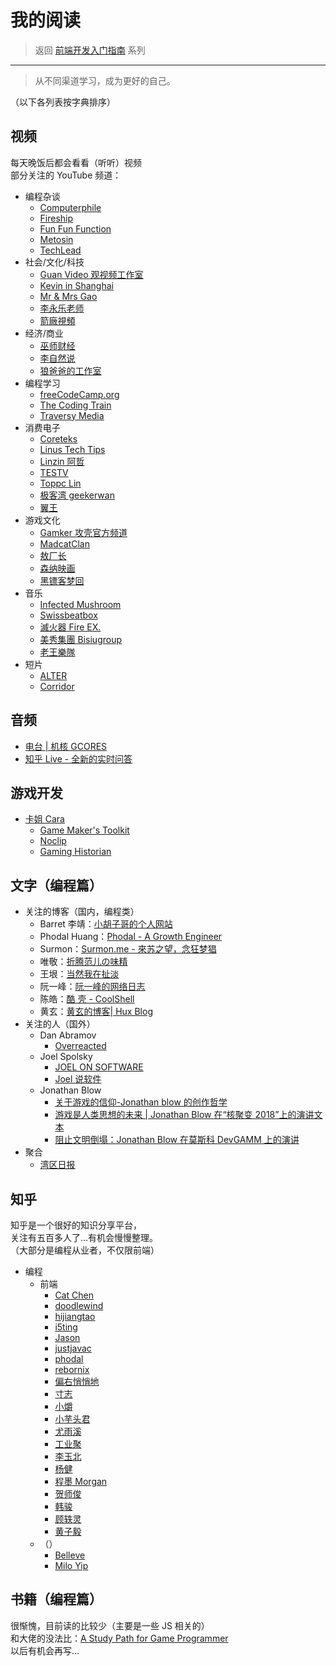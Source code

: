 # 我的阅读

> 返回 [前端开发入门指南](./fe-development-cookbook.md) 系列

---

> 从不同渠道学习，成为更好的自己。

（以下各列表按字典排序）

## 视频

每天晚饭后都会看看（听听）视频  
部分关注的 YouTube 频道：

- 编程杂谈
  - [Computerphile](https://www.youtube.com/channel/UC9-y-6csu5WGm29I7JiwpnA/videos)
  - [Fireship](https://www.youtube.com/channel/UCsBjURrPoezykLs9EqgamOA/videos)
  - [Fun Fun Function](https://www.youtube.com/channel/UCO1cgjhGzsSYb1rsB4bFe4Q/videos)
  - [Metosin](https://www.youtube.com/channel/UC1lFJanm5Wp6IpNk-2C1Sxw/videos)
  - [TechLead](https://www.youtube.com/channel/UC4xKdmAXFh4ACyhpiQ_3qBw/videos)
- 社会/文化/科技
  - [Guan Video 观视频工作室](https://www.youtube.com/channel/UCYfJG6cGfW84FVLuy7semEg/videos)
  - [Kevin in Shanghai](https://www.youtube.com/channel/UC_HW6aVLpyvPIhc7w8YA8Ag/videos)
  - [Mr & Mrs Gao](https://www.youtube.com/channel/UCMUnInmOkrWN4gof9KlhNmQ/videos)
  - [李永乐老师](https://www.youtube.com/channel/UCSs4A6HYKmHA2MG_0z-F0xw/videos)
  - [箭廠視頻](https://www.youtube.com/channel/UC_9AeV5Riy9AsIJZEsnsCDw/videos)
- 经济/商业
  - [巫师财经](https://www.youtube.com/channel/UC55ahPQ7m5iJdVWcOfmuE6g/videos)
  - [李自然说](https://www.youtube.com/channel/UCgLUl1WDoDXUtxPaZeSZHsw/videos)
  - [狼爸爸的工作室](https://www.youtube.com/channel/UC2dWZP6pgyoWZljdkP2yhEw/videos)
- 编程学习
  - [freeCodeCamp.org](https://www.youtube.com/channel/UC8butISFwT-Wl7EV0hUK0BQ/videos)
  - [The Coding Train](https://www.youtube.com/channel/UCvjgXvBlbQiydffZU7m1_aw/videos)
  - [Traversy Media](https://www.youtube.com/channel/UC29ju8bIPH5as8OGnQzwJyA/videos)
- 消费电子
  - [Coreteks](https://www.youtube.com/channel/UCX_t3BvnQtS5IHzto_y7tbw/videos)
  - [Linus Tech Tips](https://www.youtube.com/channel/UCXuqSBlHAE6Xw-yeJA0Tunw/videos)
  - [Linzin 阿哲](https://www.youtube.com/channel/UC0oosHZ4k1o-zNT21gg5O7A/videos)
  - [TESTV](https://www.youtube.com/channel/UC9v3JGut2Z1PxrXEpGzgEAA/videos)
  - [Toppc Lin](https://www.youtube.com/channel/UCcBHyNvAbtxX8TRJYSQiObw/videos)
  - [极客湾 geekerwan](https://www.youtube.com/channel/UCeUJO1H3TEXu2syfAAPjYKQ/videos)
  - [翼王](https://www.youtube.com/channel/UCxcuxsAjdnQaiRwYb5CVISw/videos)
- 游戏文化
  - [Gamker 攻壳官方频道](https://www.youtube.com/channel/UCLgGLSFMZQB8c0WGcwE49Gw/videos)
  - [MadcatClan](https://www.youtube.com/channel/UC4P8jsqloj9e6eYCLz0yr7Q/videos)
  - [敖厂长](https://www.youtube.com/channel/UCCkMW93Am1pLfk2nZFKAmbQ/videos)
  - [森纳映画](https://www.youtube.com/channel/UCDNeEBgigHHGtJJOpHSnadA/videos)
  - [黑镖客梦回](https://www.youtube.com/channel/UCmDguW2dEDyM5saVbkB91gg/videos)
- 音乐
  - [Infected Mushroom](https://www.youtube.com/channel/UCrbvoMC0zUvPL8vjswhLOSw/videos)
  - [Swissbeatbox](https://www.youtube.com/channel/UCzgUc_EaBp2-u-zEvTC6P0g/videos)
  - [滅火器 Fire EX.](https://www.youtube.com/channel/UCJgJWs9un9HYYzpXU7t1Sgg/videos)
  - [美秀集團 Bisiugroup](https://www.youtube.com/channel/UC6SeKyYGmo9qjIb8ekPlncw/videos)
  - [老王樂隊](https://www.youtube.com/channel/UCCHGEzJzpPJ63AHJ9SFa6Rg/videos)
- 短片
  - [ALTER](https://www.youtube.com/channel/UCMOB6uDg7e-h8OuCw8dK2_Q/videos)
  - [Corridor](https://www.youtube.com/channel/UCsn6cjffsvyOZCZxvGoJxGg/videos)

## 音频

- [电台 | 机核 GCORES](https://www.gcores.com/radios)
- [知乎 Live - 全新的实时问答](https://www.zhihu.com/lives/)

## 游戏开发

- [卡姐 Cara](https://space.bilibili.com/180052141/video)
  - [Game Maker's Toolkit](https://www.youtube.com/channel/UCqJ-Xo29CKyLTjn6z2XwYAw/videos)
  - [Noclip](https://www.youtube.com/channel/UC0fDG3byEcMtbOqPMymDNbw/videos)
  - [Gaming Historian](https://www.youtube.com/channel/UCnbvPS_rXp4PC21PG2k1UVg/videos)

## 文字（编程篇）

- 关注的博客（国内，编程类）
  - Barret 李靖：[小胡子哥的个人网站](https://www.barretlee.com/blog/archives/)
  - Phodal Huang：[Phodal - A Growth Engineer](https://www.phodal.com/blog/)
  - Surmon：[Surmon.me - 來苏之望，念狂梦猖](https://surmon.me/sitemap)
  - 唯敬：[折腾范儿の味精](http://awhisper.github.io/archives/)
  - 王垠：[当然我在扯淡](http://www.yinwang.org/)
  - 阮一峰：[阮一峰的网络日志](http://www.ruanyifeng.com/blog/archives.html)
  - 陈皓：[酷 壳 - CoolShell](https://coolshell.cn/featured)
  - 黄玄：[黄玄的博客| Hux Blog](http://huangxuan.me/archive/)
- 关注的人（国外）
  - Dan Abramov
    - [Overreacted](https://overreacted.io/)
  - Joel Spolsky
    - [JOEL ON SOFTWARE](https://www.joelonsoftware.com/archives/)
    - [Joel 说软件](https://www.kancloud.cn/wizardforcel/joel-on-software/99166)
  - Jonathan Blow
    - [关于游戏的信仰-Jonathan blow 的创作哲学](https://www.gcores.com/radios/95312)
    - [游戏是人类思想的未来 | Jonathan Blow 在“核聚变 2018”上的演讲文本](https://www.gcores.com/articles/98295)
    - [阻止文明倒塌：Jonathan Blow 在莫斯科 DevGAMM 上的演讲](https://www.gcores.com/articles/110509)
- 聚合
  - [湾区日报](https://wanqu.co/issues/)

## 知乎

知乎是一个很好的知识分享平台，  
关注有五百多人了…有机会慢慢整理。  
（大部分是编程从业者，不仅限前端）

- 编程
  - 前端
    - [Cat Chen](https://www.zhihu.com/people/catchen/activities)
    - [doodlewind](https://www.zhihu.com/people/doodlewind/activities)
    - [hijiangtao](https://www.zhihu.com/people/hijiangtao/activities)
    - [i5ting](https://www.zhihu.com/people/i5ting/activities)
    - [Jason](https://www.zhihu.com/people/huang-jason/activities)
    - [justjavac](https://www.zhihu.com/people/justjavac.com/activities)
    - [phodal](https://www.zhihu.com/people/phodal/activities)
    - [rebornix](https://www.zhihu.com/people/rebornix/activities)
    - [偏右悄悄地](https://www.zhihu.com/people/afc163/activities)
    - [寸志](https://www.zhihu.com/people/stein.cun/activities)
    - [小爝](https://www.zhihu.com/people/xiao-jue-83/activities)
    - [小芋头君](https://www.zhihu.com/people/li-shou-xin/activities)
    - [尤雨溪](https://www.zhihu.com/people/evanyou/activities)
    - [工业聚](https://www.zhihu.com/people/lucifier129/activities)
    - [李玉北](https://www.zhihu.com/people/li-yu-bei/activities)
    - [杨健](https://www.zhihu.com/people/hardfist/activities)
    - [程墨 Morgan](https://www.zhihu.com/people/morgancheng/activities)
    - [贺师俊](https://www.zhihu.com/people/he-shi-jun/activities)
    - [韩骏](https://www.zhihu.com/people/formulahendry/activities)
    - [顾轶灵](https://www.zhihu.com/people/justineo/activities)
    - [黄子毅](https://www.zhihu.com/people/huang-zi-yi-83/activities)
  - （）
    - [Belleve](https://www.zhihu.com/people/be5invis/activities)
    - [Milo Yip](https://www.zhihu.com/people/miloyip/activities)

## 书籍（编程篇）

很惭愧，目前读的比较少（主要是一些 JS 相关的）  
和大佬的没法比：[A Study Path for Game Programmer](https://github.com/miloyip/game-programmer/)  
以后有机会再写…
